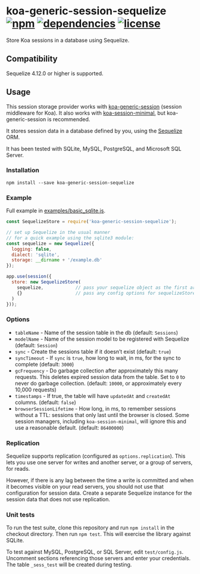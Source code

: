# koa-generic-session-sequelize [![npm](https://img.shields.io/npm/v/koa-generic-session-sequelize.svg)](https://www.npmjs.com/package/koa-generic-session-sequelize) [![dependencies](https://img.shields.io/david/natesilva/koa-generic-session-sequelize.svg)](https://www.npmjs.com/package/koa-generic-session-sequelize) [![license](https://img.shields.io/github/license/natesilva/koa-generic-session-sequelize.svg)](https://github.com/natesilva/koa-generic-session-sequelize/blob/master/LICENSE)

Store Koa sessions in a database using Sequelize.

## Compatibility

Sequelize 4.12.0 or higher is supported.

## Usage

This session storage provider works with [koa-generic-session](https://github.com/koajs/generic-session) (session middleware for Koa). It also works with [koa-session-minimal](https://github.com/longztian/koa-session-minimal), but koa-generic-session is recommended.

It stores session data in a database defined by you, using the [Sequelize](http://docs.sequelizejs.com/) ORM.

It has been tested with SQLite, MySQL, PostgreSQL, and Microsoft SQL Server.

### Installation

`npm install --save koa-generic-session-sequelize`

### Example

Full example in [examples/basic_sqlite.js](examples/basic_sqlite.js).

```js
const SequelizeStore = require('koa-generic-session-sequelize');

// set up Sequelize in the usual manner
// for a quick example using the sqlite3 module:
const sequelize = new Sequelize({
  logging: false,
  dialect: 'sqlite',
  storage: __dirname + '/example.db'
});

app.use(session({
  store: new SequelizeStore(
    sequelize,            // pass your sequelize object as the first arg
    {}                    // pass any config options for sequelizeStore as the second arg (see below)
  )
}));
```

### Options

 - `tableName` - Name of the session table in the db (default: `Sessions`)
 - `modelName` - Name of the session model to be registered with Sequelize (default: `Session`)
 - `sync` - Create the sessions table if it doesn’t exist (default: `true`)
 - `syncTimeout` - If `sync` is `true`, how long to wait, in ms, for the sync to complete (default: `3000`)
 - `gcFrequency` - Do garbage collection after approximately this many requests. This deletes expired session data from the table. Set to `0` to never do garbage collection. (default: `10000`, or approximately every 10,000 requests)
 - `timestamps` - If true, the table will have `updatedAt` and `createdAt` columns. (default: `false`)
 - `browserSessionLifetime` - How long, in ms, to remember sessions without a TTL: sessions that only last until the browser is closed. Some session managers, including `koa-session-minimal`, will ignore this and use a reasonable default. (default: `86400000`)

### Replication

Sequelize supports replication (configured as `options.replication`). This lets you use one server for writes and another server, or a group of servers, for reads.

However, if there is any lag between the time a write is committed and when it becomes visible on your read servers, you should not use that configuration for session data. Create a separate Sequelize instance for the session data that does not use replication.

### Unit tests

To run the test suite, clone this repository and run `npm install` in the checkout directory. Then run `npm test`. This will exercise the library against SQLite.

To test against MySQL, PostgreSQL, or SQL Server, edit `test/config.js`. Uncomment sections referencing those servers and enter your credentials. The table `_sess_test` will be created during testing.
